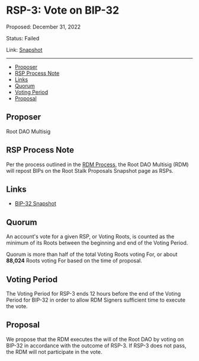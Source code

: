 # RSP-3: Vote on BIP-32

Proposed: December 31, 2022

Status: Failed

Link: [Snapshot](https://snapshot.org/#/rootstalkproposals.eth/proposal/0x591c50d8566b62961aeb22e31e289a90e9ff1e14c9c39e0bb6a989b54476bf30)

---

- [Proposer](#proposer)
- [RSP Process Note](#rsp-process-note)
- [Links](#links)
- [Quorum](#quorum)
- [Voting Period](#voting-period)
- [Proposal](#proposal)

## Proposer

Root DAO Multisig

## RSP Process Note

Per the process outlined in the [RDM Process](https://docs.roottoken.org/governance/root-token/rdm-process#rsp-proposal-and-voting), the Root DAO Multisig (RDM) will repost BIPs on the Root Stalk Proposals Snapshot page as RSPs.

## Links

* [BIP-32 Snapshot](https://snapshot.org/#/beanstalkdao.eth/proposal/0x29f0dbf8d2f6bf127e56186747282be8dc480c3c326bfad0fbde2384a6948495)

## Quorum

An account's vote for a given RSP, or Voting Roots, is counted as the minimum of its Roots between the beginning and end of the Voting Period.

Quorum is more than half of the total Voting Roots voting For, or about **88,024** Roots voting For based on the time of proposal.

## Voting Period

The Voting Period for RSP-3 ends 12 hours before the end of the Voting Period for BIP-32 in order to allow RDM Signers sufficient time to execute the vote.

## Proposal

We propose that the RDM executes the will of the Root DAO by voting on BIP-32 in accordance with the outcome of RSP-3. If RSP-3 does not pass, the RDM will not participate in the vote.
